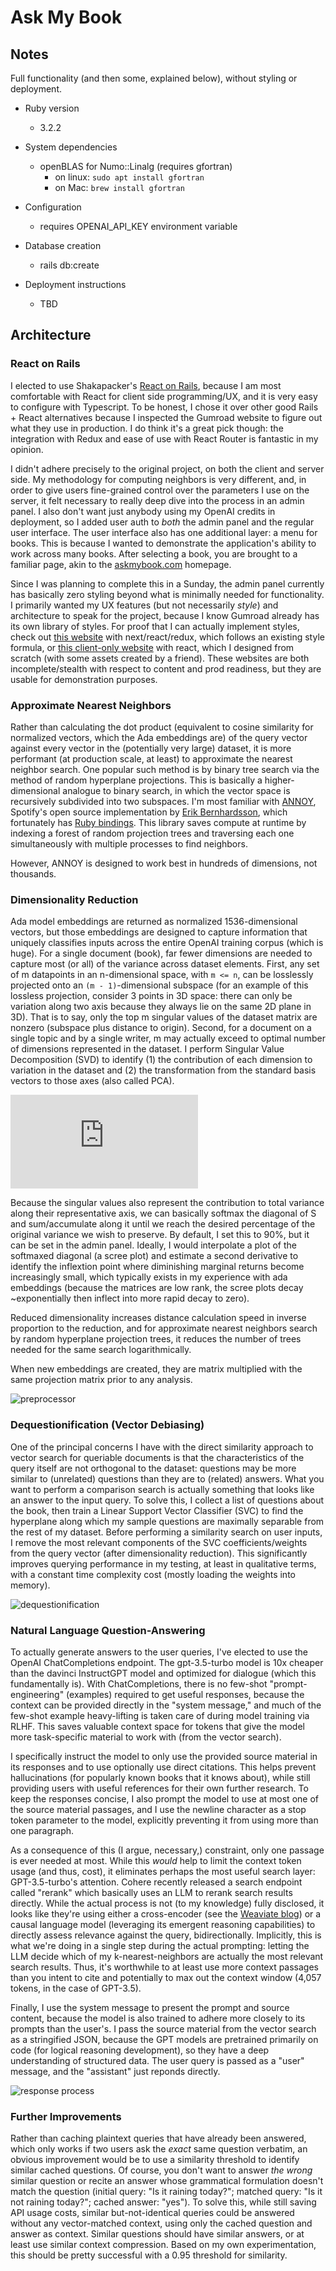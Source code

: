 # Ask My Book

## Notes

Full functionality (and then some, explained below), without styling or deployment.

* Ruby version
    * 3.2.2

* System dependencies
    * openBLAS for Numo::Linalg (requires gfortran)
        * on linux: `sudo apt install gfortran`
        * on Mac: `brew install gfortran`

* Configuration
    * requires OPENAI_API_KEY environment variable

* Database creation
    * rails db:create

* Deployment instructions
    * TBD

## Architecture

### React on Rails

I elected to use Shakapacker's [React on Rails](https://github.com/shakacode/react_on_rails), because I am most comfortable with React for client side programming/UX, and it is very easy to configure with Typescript. To be honest, I chose it over other good Rails + React alternatives because I inspected the Gumroad website to figure out what they use in production. I do think it's a great pick though: the integration with Redux and ease of use with React Router is fantastic in my opinion.

I didn't adhere precisely to the original project, on both the client and server side. My methodology for computing neighbors is very different, and, in order to give users fine-grained control over the parameters I use on the server, it felt necessary to really deep dive into the process in an admin panel. I also don't want just anybody using my OpenAI credits in deployment, so I added user auth to *both* the admin panel and the regular user interface. The user interface also has one additional layer: a menu for books. This is because I wanted to demonstrate the application's ability to work across many books. After selecting a book, you are brought to a familiar page, akin to the [askmybook.com](askmybook.com) homepage.

Since I was planning to complete this in a Sunday, the admin panel currently has basically zero styling beyond what is minimally needed for functionality. I primarily wanted my UX features (but not necessarily *style*) and architecture to speak for the project, because I know Gumroad already has its own library of styles. For proof that I can actually implement styles, check out [this website](https://edcred.vercel.app) with next/react/redux, which follows an existing style formula, or [this client-only website](https://edbed.net) with react, which I designed from scratch (with some assets created by a friend). These websites are both incomplete/stealth with respect to content and prod readiness, but they are usable for demonstration purposes.

### Approximate Nearest Neighbors

Rather than calculating the dot product (equivalent to cosine similarity for normalized vectors, which the Ada embeddings are) of the query vector against every vector in the (potentially very large) dataset, it is more performant (at production scale, at least) to approximate the nearest neighbor search. One popular such method is by binary tree search via the method of random hyperplane projections. This is basically a higher-dimensional analogue to binary search, in which the vector space is recursively subdivided into two subspaces. I'm most familiar with [ANNOY](https://github.com/spotify/annoy), Spotify's open source implementation by [Erik Bernhardsson](https://erikbern.com/), which fortunately has [Ruby bindings](https://github.com/yoshoku/annoy-rb). This library saves compute at runtime by indexing a forest of random projection trees and traversing each one simultaneously with multiple processes to find neighbors.

However, ANNOY is designed to work best in hundreds of dimensions, not thousands.

### Dimensionality Reduction

Ada model embeddings are returned as normalized 1536-dimensional vectors, but those embeddings are designed to capture information that uniquely classifies inputs across the entire OpenAI training corpus (which is huge). For a single document (book), far fewer dimensions are needed to capture most (or all) of the variance across dataset elements. First, any set of m datapoints in an n-dimensional space, with `m <= n`, can be losslessly projected onto an `(m - 1)`-dimensional subspace (for an example of this lossless projection, consider 3 points in 3D space: there can only be variation along two axis because they always lie on the same 2D plane in 3D). That is to say, only the top m singular values of the dataset matrix are nonzero (subspace plus distance to origin). Second, for a document on a single topic and by a single writer, m may actually exceed to optimal number of dimensions represented in the dataset. I perform Singular Value Decomposition (SVD) to identify (1) the contribution of each dimension to variation in the dataset and (2) the transformation from the standard basis vectors to those axes (also called PCA).

![SVD](https://latex.codecogs.com/png.latex?%5CLARGE%20%5Cmathbf%7BA%7D%20%3D%20%5Cmathbf%7BU%7D%20%5Cmathbf%7BS%7D%20%5Cmathbf%7BV%7D%5ET)

Because the singular values also represent the contribution to total variance along their representative axis, we can basically softmax the diagonal of S and sum/accumulate along it until we reach the desired percentage of the original variance we wish to preserve. By default, I set this to 90%, but it can be set in the admin panel. Ideally, I would interpolate a plot of the softmaxed diagonal (a scree plot) and estimate a second derivative to identify the inflextion point where diminishing marginal returns become increasingly small, which typically exists in my experience with ada embeddings (because the matrices are low rank, the scree plots decay ~exponentially then inflect into more rapid decay to zero).

Reduced dimensionality increases distance calculation speed in inverse proportion to the reduction, and for approximate nearest neighbors search by random hyperplane projection trees, it reduces the number of trees needed for the same search logarithmically.

When new embeddings are created, they are matrix multiplied with the same projection matrix prior to any analysis.

![preprocessor](images/vector-db-process.png)

### Dequestionification (Vector Debiasing)

One of the principal concerns I have with the direct similarity approach to vector search for queriable documents is that the characteristics of the query itself are not orthogonal to the dataset: questions may be more similar to (unrelated) questions than they are to (related) answers. What you want to perform a comparison search is actually something that looks like an answer to the input query. To solve this, I collect a list of questions about the book, then train a Linear Support Vector Classifier (SVC) to find the hyperplane along which my sample questions are maximally separable from the rest of my dataset. Before performing a similarity search on user inputs, I remove the most relevant components of the SVC coefficients/weights from the query vector (after dimensionality reduction). This significantly improves querying performance in my testing, at least in qualitative terms, with a constant time complexity cost (mostly loading the weights into memory).

![dequestionification](images/dequestionifier.png)

### Natural Language Question-Answering

To actually generate answers to the user queries, I've elected to use the OpenAI ChatCompletions endpoint. The gpt-3.5-turbo model is 10x cheaper than the davinci InstructGPT model and optimized for dialogue (which this fundamentally is). With ChatCompletions, there is no few-shot "prompt-engineering" (examples) required to get useful responses, because the context can be provided directly in the "system message," and much of the few-shot example heavy-lifting is taken care of during model training via RLHF. This saves valuable context space for tokens that give the model more task-specific material to work with (from the vector search).

I specifically instruct the model to only use the provided source material in its responses and to use optionally use direct citations. This helps prevent hallucinations (for popularly known books that it knows about), while still providing users with useful references for their own further research. To keep the responses concise, I also prompt the model to use at most one of the source material passages, and I use the newline character as a stop token parameter to the model, explicitly preventing it from using more than one paragraph.

As a consequence of this (I argue, necessary,) constraint, only one passage is ever needed at most. While this *would* help to limit the context token usage (and thus, cost), it eliminates perhaps the most useful search layer: GPT-3.5-turbo's attention. Cohere recently released a search endpoint called "rerank" which basically uses an LLM to rerank search results directly. While the actual process is not (to my knowledge) fully disclosed, it looks like they're using either a cross-encoder (see the [Weaviate blog](https://weaviate.io/blog/cross-encoders-as-reranker)) or a causal language model (leveraging its emergent reasoning capabilities) to directly assess relevance against the query, bidirectionally. Implicitly, this is what we're doing in a single step during the actual prompting: letting the LLM decide which of my k-nearest-neighbors are actually the most relevant search results. Thus, it's worthwhile to at least use more context passages than you intent to cite and potentially to max out the context window (4,057 tokens, in the case of GPT-3.5).

Finally, I use the system message to present the prompt and source content, because the model is also trained to adhere more closely to its prompts than the user's. I pass the source material from the vector search as a stringified JSON, because the GPT models are pretrained primarily on code (for logical reasoning development), so they have a deep understanding of structured data. The user query is passed as a "user" message, and the "assistant" just reponds directly.

![response process](images/response-process.png)

### Further Improvements

Rather than caching plaintext queries that have already been answered, which only works if two users ask the *exact* same question verbatim, an obvious improvement would be to use a similarity threshold to identify similar cached questions. Of course, you don't want to answer *the wrong* similar question or recite an answer whose grammatical formulation doesn't match the question (initial query: "Is it raining today?"; matched query: "Is it not raining today?"; cached answer: "yes"). To solve this, while still saving API usage costs, similar but-not-identical queries could be answered without any vector-matched context, using only the cached question and answer as context. Similar questions should have similar answers, or at least use similar context compression. Based on my own experimentation, this should be pretty successful with a 0.95 threshold for similarity.
